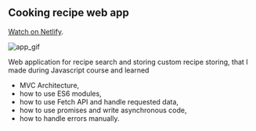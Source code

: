 
##  Cooking recipe web app 

[Watch on Netlify](https://forkify-piv.netlify.app).

![app_gif](preview.gif)

Web application for recipe search and storing custom recipe storing, that I made during Javascript course and learned
* MVC Architecture,
* how to use ES6 modules,
* how to use Fetch API and handle requested data,
* how to use promises and write asynchronous code, 
* how to handle errors manually.